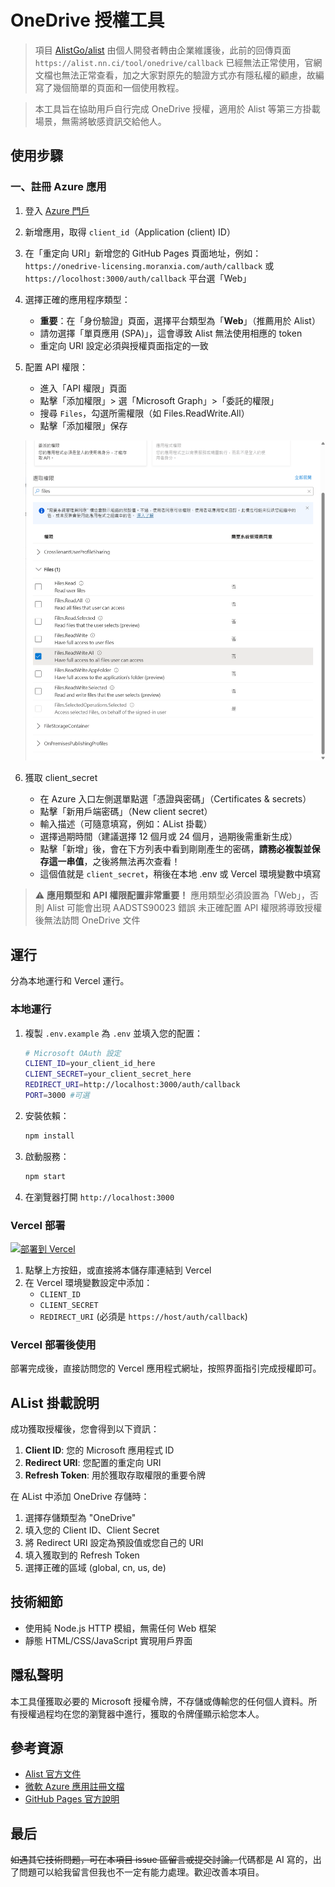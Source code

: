 # OneDrive 授權工具

> 項目 [AlistGo/alist](https://github.com/AlistGo/alist) 由個人開發者轉由企業維護後，此前的回傳頁面 `https://alist.nn.ci/tool/onedrive/callback` 已經無法正常使用，官網文檔也無法正常查看，加之大家對原先的驗證方式亦有隱私權的顧慮，故編寫了幾個簡單的頁面和一個使用教程。

> 本工具旨在協助用戶自行完成 OneDrive 授權，適用於 Alist 等第三方掛載場景，無需將敏感資訊交給他人。

## 使用步驟

### 一、註冊 Azure 應用

1. 登入 [Azure 門戶](https://portal.azure.com/)
2. 新增應用，取得 `client_id`（Application (client) ID）
3. 在「重定向 URI」新增您的 GitHub Pages 頁面地址，例如：`https://onedrive-licensing.moranxia.com/auth/callback` 或  `https://locolhost:3000/auth/callback` 平台選「Web」
4. 選擇正確的應用程序類型：
   - **重要**：在「身份驗證」頁面，選擇平台類型為「**Web**」（推薦用於 Alist）
   - 請勿選擇「單頁應用 (SPA)」，這會導致 Alist 無法使用相應的 token
   - 重定向 URI 設定必須與授權頁面指定的一致
5. 配置 API 權限：
   - 進入「API 權限」頁面
   - 點擊「添加權限」> 選「Microsoft Graph」>「委託的權限」
   - 搜尋 `Files`，勾選所需權限（如 Files.ReadWrite.All）
   - 點擊「添加權限」保存

   ![配置 API 權限示例](img/pbtqwogj.3hx.png)

6. 獲取 client_secret
   - 在 Azure 入口左側選單點選「憑證與密碼」（Certificates & secrets）
   - 點擊「新用戶端密碼」（New client secret）
   - 輸入描述（可隨意填寫，例如：AList 掛載）
   - 選擇過期時間（建議選擇 12 個月或 24 個月，過期後需重新生成）
   - 點擊「新增」後，會在下方列表中看到剛剛產生的密碼，**請務必複製並保存這一串值**，之後將無法再次查看！
   - 這個值就是 `client_secret`，稍後在本地 .env 或 Vercel 環境變數中填寫

> ⚠️ **應用類型和 API 權限配置非常重要！**
> 應用類型必須設置為「Web」，否則 Alist 可能會出現 AADSTS90023 錯誤
> 未正確配置 API 權限將導致授權後無法訪問 OneDrive 文件

## 運行

分為本地運行和 Vercel 運行。

### 本地運行

1. 複製 `.env.example` 為 `.env` 並填入您的配置：

   ```bash
   # Microsoft OAuth 設定
   CLIENT_ID=your_client_id_here
   CLIENT_SECRET=your_client_secret_here
   REDIRECT_URI=http://localhost:3000/auth/callback
   PORT=3000 #可選
   ```

2. 安裝依賴：

   ```bash
   npm install
   ```

3. 啟動服務：

   ```bash
   npm start
   ```

4. 在瀏覽器打開 `http://localhost:3000`

### Vercel 部署

[![部署到 Vercel](https://vercel.com/button)](https://vercel.com/import/project?template=https://github.com/moranjianghe/onedrive-licensing-tool-for-alist)

1. 點擊上方按鈕，或直接將本儲存庫連結到 Vercel
2. 在 Vercel 環境變數設定中添加：
   - `CLIENT_ID`
   - `CLIENT_SECRET`
   - `REDIRECT_URI` (必須是 `https://host/auth/callback`)

### Vercel 部署後使用

部署完成後，直接訪問您的 Vercel 應用程式網址，按照界面指引完成授權即可。

## AList 掛載說明

成功獲取授權後，您會得到以下資訊：

1. **Client ID**: 您的 Microsoft 應用程式 ID
2. **Redirect URI**: 您配置的重定向 URI
3. **Refresh Token**: 用於獲取存取權限的重要令牌

在 AList 中添加 OneDrive 存儲時：

1. 選擇存儲類型為 "OneDrive"
2. 填入您的 Client ID、Client Secret
3. 將 Redirect URI 設定為預設值或您自己的 URI
4. 填入獲取到的 Refresh Token
5. 選擇正確的區域 (global, cn, us, de)

## 技術細節

- 使用純 Node.js HTTP 模組，無需任何 Web 框架
- 靜態 HTML/CSS/JavaScript 實現用戶界面

## 隱私聲明

本工具僅獲取必要的 Microsoft 授權令牌，不存儲或傳輸您的任何個人資料。所有授權過程均在您的瀏覽器中進行，獲取的令牌僅顯示給您本人。

## 參考資源

- [Alist 官方文件](https://github.com/AlistGo/docs/blob/main/docs/zh/guide/drivers/onedrive.md)
- [微軟 Azure 應用註冊文檔](https://learn.microsoft.com/zh-cn/azure/active-directory/develop/quickstart-register-app)
- [GitHub Pages 官方說明](https://pages.github.com/)

## 最后

<del>如遇其它技術問題，可在本項目 issue 區留言或提交討論。</del>代碼都是 AI 寫的，出了問題可以給我留言但我也不一定有能力處理。歡迎改善本項目。
